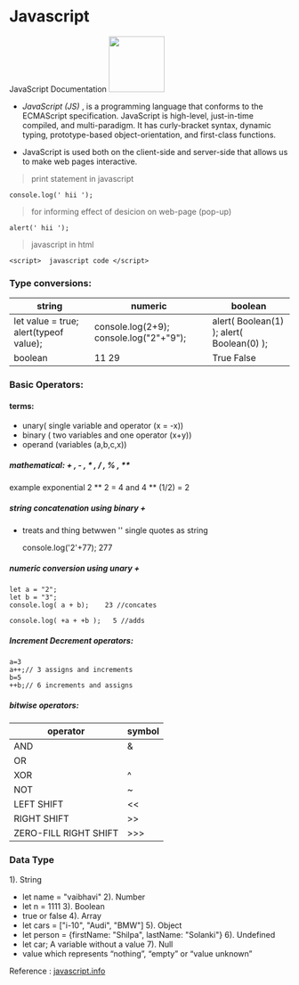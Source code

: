 # Javascript
JavaScript Documentation <img src="https://upload.wikimedia.org/wikipedia/commons/6/6a/JavaScript-logo.png" width="100" height="100"> 



* *JavaScript (JS)* , is a programming language that conforms to the ECMAScript specification. JavaScript is high-level, just-in-time compiled, and multi-paradigm. It has curly-bracket syntax, dynamic typing, prototype-based object-orientation, and first-class functions.

* JavaScript is used both on the client-side and server-side that allows us to make web pages interactive.

> print statement in javascript

    console.log(' hii ');

> for informing effect of desicion on web-page (pop-up)
    
    alert(' hii ');
> javascript in html 
    
    <script>  javascript code </script>

### Type conversions:
string | numeric | boolean
-------|---------|--------
let value = true; alert(typeof value); | console.log(2+9); console.log("2"+"9"); | alert( Boolean(1) ); alert( Boolean(0) );
boolean | 11   29 | True   False

### Basic Operators:

#### terms: 
* unary( single variable and operator (x = -x))
* binary ( two variables and one operator (x+y))
* operand (variables (a,b,c,x))

##### mathematical: + , - , * , / , % , **
example exponential 2 ** 2 = 4 and 4 ** (1/2) = 2

##### string concatenation using binary + 
+ treats and thing betwwen '' single quotes as string 
    
    console.log('2'+77); 
    277
    
##### numeric conversion using unary +


    let a = "2";
    let b = "3";
    console.log( a + b);    23 //concates
   
    console.log( +a + +b );   5 //adds
##### Increment Decrement operators:
    a=3
    a++;// 3 assigns and increments
    b=5
    ++b;// 6 increments and assigns

##### bitwise operators: 
operator | symbol
---------|-------
AND |  & 
OR | | 
XOR | ^ 
NOT | ~ 
LEFT SHIFT | << 
RIGHT SHIFT | >> 
ZERO-FILL RIGHT SHIFT | >>> 

### Data Type
1). String    
- let name = "vaibhavi" 
2). Number    
- let n = 1111 
3). Boolean
- true or false
4). Array
- let cars = ["i-10", "Audi", "BMW"] 
5). Object     
- let person = {firstName: "Shilpa", lastName: "Solanki"} 
6). Undefined  
- let car;   A variable without a value
7). Null
- value which represents “nothing”, “empty” or “value unknown”

Reference : [javascript.info](https://javascript.info/)

